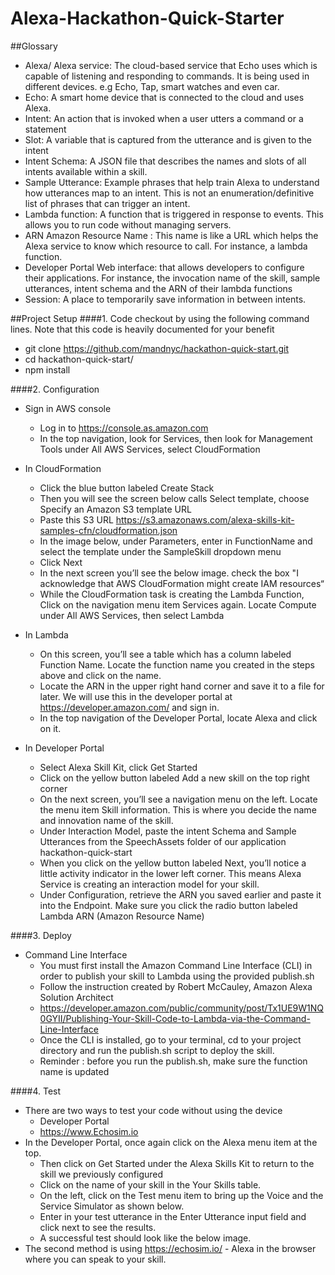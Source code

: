 # Alexa-Hackathon-Quick-Starter

##Glossary
- Alexa/ Alexa service: The cloud-based service that Echo uses which is capable of listening and responding to commands. It is being used in different devices. e.g Echo, Tap, smart watches and  even car.
- Echo: A smart home device that is connected to the cloud and uses Alexa.
- Intent: An action that is invoked when a user utters a command or a statement
- Slot: A variable that is captured from the utterance and is given to the intent
- Intent Schema: A JSON file that describes the names and slots of all intents available within a skill.
- Sample Utterance: Example phrases that help train Alexa to understand how utterances map to an intent. This is not an enumeration/definitive list of phrases that can trigger an intent.
- Lambda function: A function that is triggered in response to events. This allows you to run code without managing servers.
- ARN Amazon Resource Name : This name is like a URL which helps the Alexa service to know which resource to call. For instance, a lambda function.
- Developer Portal Web interface: that allows developers to configure their applications. For instance, the invocation name of the skill, sample utterances, intent schema and the ARN of their lambda functions
- Session: A place to temporarily save information in between intents.

##Project Setup
####1. Code checkout by using the following command lines. Note that this code is heavily documented for your benefit
  * git clone https://github.com/mandnyc/hackathon-quick-start.git
  * cd hackathon-quick-start/
  * npm install

####2. Configuration
  * Sign in AWS console
    * Log in to https://console.as.amazon.com
    * In the top navigation, look for Services, then look for Management Tools under All AWS Services, select CloudFormation
    
  * In CloudFormation
    * Click the blue button labeled Create Stack
    * Then you will see the screen below calls Select template, choose Specify an Amazon S3 template URL
    * Paste this S3 URL https://s3.amazonaws.com/alexa-skills-kit-samples-cfn/cloudformation.json
    * In the image below, under Parameters, enter in FunctionName and select the template under the SampleSkill dropdown menu
    * Click Next
    * In the next screen you’ll see the below image. check the box "I acknowledge that AWS CloudFormation might create IAM resources“
    * While the CloudFormation task is creating the Lambda Function, Click on the navigation menu item Services again. Locate Compute under All AWS Services, then select Lambda
  * In Lambda
    * On this screen, you’ll see a table which has a column labeled Function Name. Locate the function name you created in the steps above and click on the name. 
    * Locate the ARN in the upper right hand corner and save it to a file for later. We will use this in the developer portal at https://developer.amazon.com/ and sign in.
    * In the top navigation of the Developer Portal, locate Alexa and click on it.
  * In Developer Portal
    * Select Alexa Skill Kit, click Get Started
    * Click on the yellow button labeled Add a new skill on the top right corner
    * On the next screen, you’ll see a navigation menu on the left. Locate the menu item Skill information. This is where you decide the name and innovation name of the skill. 
    * Under Interaction Model, paste the intent Schema and Sample Utterances from the SpeechAssets folder of our application hackathon-quick-start
    * When you click on the yellow button labeled Next, you’ll notice a little activity indicator in the lower left corner. This means Alexa Service is creating an interaction model for your skill.
    * Under Configuration, retrieve the ARN you saved earlier and paste it into the Endpoint. Make sure you click the radio button labeled Lambda ARN (Amazon Resource Name)
  

####3. Deploy
  * Command Line Interface
    * You must first install the Amazon Command Line Interface (CLI) in order to publish your skill to Lambda using the provided publish.sh
    * Follow the instruction created by Robert McCauley, Amazon Alexa Solution Architect 
    * https://developer.amazon.com/public/community/post/Tx1UE9W1NQ0GYII/Publishing-Your-Skill-Code-to-Lambda-via-the-Command-Line-Interface
    * Once the CLI is installed, go to your terminal, cd to your project directory and run the publish.sh script to deploy the skill.
    * Reminder :  before you run the publish.sh, make sure the function name is updated
    

####4. Test
  * There are two ways to test your code without using the device
    * Developer Portal
    * https://www.Echosim.io  
  * In the Developer Portal, once again click on the Alexa menu item at the top.
    * Then click on Get Started under the Alexa Skills Kit to return to the skill we previously configured
    * Click on the name of your skill in the Your Skills table.
    * On the left, click on the Test menu item to bring up the Voice and the Service Simulator as shown below.
    * Enter in your test utterance in the Enter Utterance input field and click next to see the results.
    * A successful test should look like the below image.
  * The second method is using https://echosim.io/ - Alexa in the browser where you can speak to your skill.


